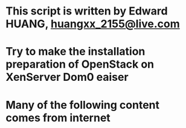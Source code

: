 # This script is written by Edward HUANG, huangxx_2155@live.com
# Try to make the installation preparation of OpenStack on XenServer Dom0 eaiser
# Many of the following content comes from internet